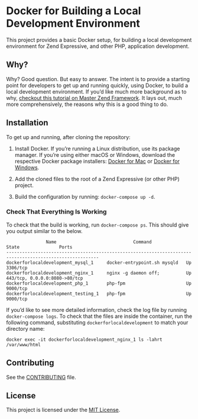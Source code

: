 # Docker for Building a Local Development Environment

This project provides a basic Docker setup, for building a local development environment for Zend Expressive, and other PHP, application development.

## Why?

Why?
Good question.
But easy to answer.
The intent is to provide a starting point for developers to get up and running quickly, using Docker, to build a local development environment.
If you’d like much more background as to why, [checkout this tutorial on Master Zend Framework](http://www.masterzendframework.com/docker-development-environment/).
It lays out, much more comprehensively, the reasons why this is a good thing to do.

## Installation

To get up and running, after cloning the repository:

1. Install Docker. If you’re running a Linux distribution, use its package manager. If you’re using either macOS or Windows, download the respective Docker package installers: [Docker for Mac](https://docs.docker.com/docker-for-mac/) or [Docker for Windows](https://docs.docker.com/docker-for-windows/).

2. Add the cloned files to the root of a Zend Expressive (or other PHP) project.

3. Build the configuration by running: `docker-compose up -d`.

### Check That Everything Is Working

To check that the build is working, run `docker-compose ps`.
This should give you output similar to the below.

```console
               Name                             Command             State               Ports
---------------------------------------------------------------------------------------------------------
dockerforlocaldevelopment_mysql_1     docker-entrypoint.sh mysqld   Up      3306/tcp
dockerforlocaldevelopment_nginx_1     nginx -g daemon off;          Up      443/tcp, 0.0.0.0:8080->80/tcp
dockerforlocaldevelopment_php_1       php-fpm                       Up      9000/tcp
dockerforlocaldevelopment_testing_1   php-fpm                       Up      9000/tcp
```

If you’d like to see more detailed information, check the log file by running `docker-compose logs`.
To check that the files are inside the container, run the following command, substituting `dockerforlocaldevelopment` to match your directory name:

```console
docker exec -it dockerforlocaldevelopment_nginx_1 ls -lahrt /var/www/html
```

## Contributing

See the [CONTRIBUTING](CONTRIBUTING.md) file.

## License

This project is licensed under the [MIT License](/LICENSE).
